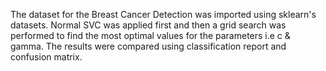 The dataset for the Breast Cancer Detection was imported using sklearn's datasets.
Normal SVC was applied first and then a grid search was performed to find the most optimal values for the parameters i.e c & gamma. The results were compared using classification report and confusion matrix.
